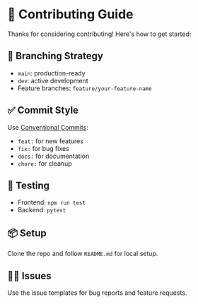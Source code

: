 # 🤝 Contributing Guide

Thanks for considering contributing! Here's how to get started:

## 🧭 Branching Strategy
- `main`: production-ready
- `dev`: active development
- Feature branches: `feature/your-feature-name`

## ✅ Commit Style
Use [Conventional Commits](https://www.conventionalcommits.org/en/v1.0.0/):
- `feat:` for new features
- `fix:` for bug fixes
- `docs:` for documentation
- `chore:` for cleanup

## 🧪 Testing
- Frontend: `npm run test`
- Backend: `pytest`

## 📦 Setup
Clone the repo and follow `README.md` for local setup.

## 🙋‍♂️ Issues
Use the issue templates for bug reports and feature requests.
